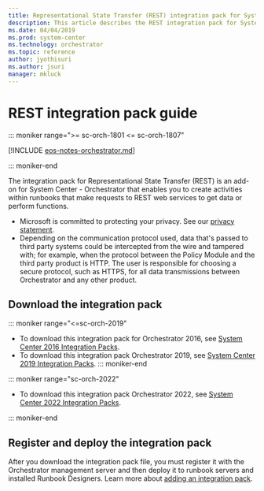 ```yaml
---
title: Representational State Transfer (REST) integration pack for System Center - Orchestrator
description: This article describes the REST integration pack for System Center - Orchestrator.
ms.date: 04/04/2019
ms.prod: system-center
ms.technology: orchestrator
ms.topic: reference
author: jyothisuri
ms.author: jsuri
manager: mkluck
---
```


# REST integration pack guide

::: moniker range=">= sc-orch-1801 <= sc-orch-1807"

[!INCLUDE [eos-notes-orchestrator.md](../includes/eos-notes-orchestrator.md)]

::: moniker-end

The integration pack for Representational State Transfer (REST) is an add-on for System Center - Orchestrator that enables you to create activities within runbooks that make requests to REST web services to get data or perform functions.

- Microsoft is committed to protecting your privacy. See our [privacy statement](https://www.microsoft.com/privacystatement/EnterpriseDev/default.aspx).
- Depending on the communication protocol used, data that's passed to third party systems could be intercepted from the wire and tampered with; for example, when the protocol between the Policy Module and the third party product is HTTP. The user is responsible for choosing a secure protocol, such as HTTPS, for all data transmissions between Orchestrator and any other product.

## Download the integration pack

::: moniker range="<=sc-orch-2019"
- To download this integration pack for Orchestrator 2016, see [System Center 2016  Integration Packs](https://www.microsoft.com/download/details.aspx?id=54098).
- To download this integration pack Orchestrator 2019, see [System Center 2019 Integration Packs](https://www.microsoft.com/download/details.aspx?id=58111&WT.mc_id=rss_alldownloads_all).
::: moniker-end

::: moniker range="sc-orch-2022"

- To download this integration pack Orchestrator 2022, see [System Center 2022 Integration Packs](https://www.microsoft.com/download/details.aspx?id=104337).

::: moniker-end

## Register and deploy the integration pack

After you download the integration pack file, you must register it with the Orchestrator management server and then deploy it to runbook servers and installed Runbook Designers. Learn more about [adding an integration pack](how-to-add-an-integration-pack.md).
